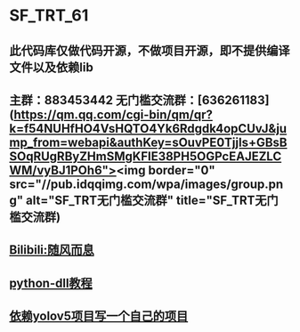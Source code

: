 # SF_TRT_61

## 此代码库仅做代码开源，不做项目开源，即不提供编译文件以及依赖lib

## 主群：883453442       无门槛交流群：[636261183](https://qm.qq.com/cgi-bin/qm/qr?k=f54NUHfHO4VsHQTO4Yk6Rdgdk4opCUvJ&jump_from=webapi&authKey=sOuvPE0TjjIs+GBsBSOqRUgRByZHmSMgKFIE38PH5OGPcEAJEZLCWM/vyBJ1POh6"><img border="0" src="//pub.idqqimg.com/wpa/images/group.png" alt="SF_TRT无门槛交流群" title="SF_TRT无门槛交流群)

## [Bilibili:随风而息](https://space.bilibili.com/120366874)

## [python-dll教程](https://www.bilibili.com/video/BV1Pe4y1p7Ds/?share_source=copy_web&vd_source=1ab4c859f1ebd918903f472636409e44)

## [依赖yolov5项目写一个自己的项目](https://www.bilibili.com/video/BV1Da4y1G7B2/?share_source=copy_web&vd_source=1ab4c859f1ebd918903f472636409e44)
